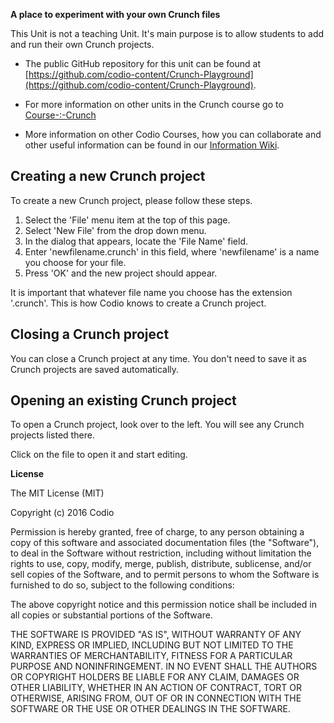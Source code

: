 **A place to experiment with your own Crunch files**

This Unit is not a teaching Unit. It's main purpose is to allow students to add and run their own Crunch projects. 

- The public GitHub repository for this unit can be found at [https://github.com/codio-content/Crunch-Playground](https://github.com/codio-content/Crunch-Playground).

- For more information on other units in the Crunch course go to [Course-:-Crunch](https://github.com/codio-content/Information/wiki/Course-:-Crunch)

- More information on other Codio Courses, how you can collaborate and other useful information can be found in our [Information Wiki](https://github.com/codio-content/Information/wiki).

## Creating a new Crunch project
To create a new Crunch project, please follow these steps.

1. Select the 'File' menu item at the top of this page.
1. Select 'New File' from the drop down menu.
1. In the dialog that appears, locate the 'File Name' field.
1. Enter 'newfilename.crunch' in this field, where 'newfilename' is a name you choose for your file. 
1. Press 'OK' and the new project should appear.

It is important that whatever file name you choose has the extension '.crunch'. This is how Codio knows to create a Crunch project.

## Closing a Crunch project
You can close a Crunch project at any time. You don't need to save it as Crunch projects are saved automatically.

## Opening an existing Crunch project
To open a Crunch project, look over to the left. You will see any Crunch projects listed there. 

Click on the file to open it and start editing.

**License**

The MIT License (MIT)

Copyright (c) 2016 Codio

Permission is hereby granted, free of charge, to any person obtaining a copy of this software and associated documentation files (the "Software"), to deal in the Software without restriction, including without limitation the rights to use, copy, modify, merge, publish, distribute, sublicense, and/or sell copies of the Software, and to permit persons to whom the Software is furnished to do so, subject to the following conditions:

The above copyright notice and this permission notice shall be included in all copies or substantial portions of the Software.

THE SOFTWARE IS PROVIDED "AS IS", WITHOUT WARRANTY OF ANY KIND, EXPRESS OR IMPLIED, INCLUDING BUT NOT LIMITED TO THE WARRANTIES OF MERCHANTABILITY, FITNESS FOR A PARTICULAR PURPOSE AND NONINFRINGEMENT. IN NO EVENT SHALL THE AUTHORS OR COPYRIGHT HOLDERS BE LIABLE FOR ANY CLAIM, DAMAGES OR OTHER LIABILITY, WHETHER IN AN ACTION OF CONTRACT, TORT OR OTHERWISE, ARISING FROM, OUT OF OR IN CONNECTION WITH THE SOFTWARE OR THE USE OR OTHER DEALINGS IN THE SOFTWARE.


